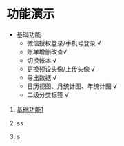 # 功能演示
- 基础功能
  - 微信授权登录/手机号登录 √
  - 账单增删改查√
  - 切换帐本 √
  - 更换预设头像/上传头像 √
  - 导出数据 √
  - 日历视图、月统计图、年统计图 √
  - 二级分类标签 √
1. [基础功能1](https://github.com/superzhangyingyi/record_collaborate/assets/143052140/cdf0e6a4-bf8c-45aa-9cfe-f3331ffec934.mp4)

3. ss
4. s
